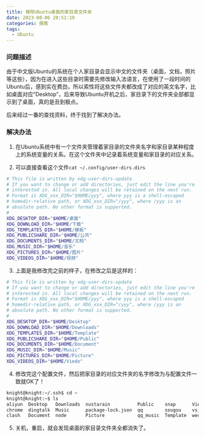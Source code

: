 ```yaml
---
title: 移除Ubuntu桌面的家目录文件夹
date: 2023-08-06 20:51:19
categories: 探索
tags:
  - Ubuntu
---
```


### 问题描述

由于中文版Ubuntu的系统在个人家目录会显示中文的文件夹（桌面，文档，照片等这些），因为在进入这些目录时需要先修改输入法语言，在使用了一段时间的Ubuntu后，感到实在费劲，所以索性将这些文件夹都改成了对应的英文名字，比如桌面对应“Desktop”，后来导致Ubuntu开机之后，家目录下的文件夹全部都显示到了桌面，真的是丑到极点。

后来经过一番的查找资料，终于找到了解决办法。

### 解决办法

1. 在Ubuntu系统中有一个文件夹管理着家目录的文件夹名字和家目录某种程度上的系统变量的关系。在这个文件夹中记录着系统变量和家目录的对应关系。

<!-- more -->

2. 可以直接查看这个文件`cat ~/.config/user-dirs.dirs`

```bash 折叠代码
# This file is written by xdg-user-dirs-update
# If you want to change or add directories, just edit the line you're
# interested in. All local changes will be retained on the next run.
# Format is XDG_xxx_DIR="$HOME/yyy", where yyy is a shell-escaped
# homedir-relative path, or XDG_xxx_DIR="/yyy", where /yyy is an
# absolute path. No other format is supported.
# 
XDG_DESKTOP_DIR="$HOME/桌面"
XDG_DOWNLOAD_DIR="$HOME/下载"
XDG_TEMPLATES_DIR="$HOME/模板"
XDG_PUBLICSHARE_DIR="$HOME/公共"
XDG_DOCUMENTS_DIR="$HOME/文档"
XDG_MUSIC_DIR="$HOME/音乐"
XDG_PICTURES_DIR="$HOME/图片"
XDG_VIDEOS_DIR="$HOME/视频"
```

3. 上面是我修改完之前的样子，在修改之后是这样的：

```bash 折叠代码
# This file is written by xdg-user-dirs-update
# If you want to change or add directories, just edit the line you're
# interested in. All local changes will be retained on the next run.
# Format is XDG_xxx_DIR="$HOME/yyy", where yyy is a shell-escaped
# homedir-relative path, or XDG_xxx_DIR="/yyy", where /yyy is an
# absolute path. No other format is supported.
# 
XDG_DESKTOP_DIR="$HOME/Desktop"
XDG_DOWNLOAD_DIR="$HOME/Downloads"
XDG_TEMPLATES_DIR="$HOME/Template"
XDG_PUBLICSHARE_DIR="$HOME/Public"
XDG_DOCUMENTS_DIR="$HOME/Document"
XDG_MUSIC_DIR="$HOME/Music"
XDG_PICTURES_DIR="$HOME/Picture"
XDG_VIDEOS_DIR="$HOME/Viedo"
```

4. 修改完这个配置文件，然后把家目录的对应文件夹的名字修改为与配置文件一致就OK了！

```bash
knight@knight:~/.ssh$ cd ~
knight@knight:~$ ls
aliyun  Desktop   Downloads  nustarain          Public    snap      Viedo
chrome  dingtalk  Music      package-lock.json  qq        sougou    vs_code
clash   Document  node       Picture            qq_music  Template  wechat
```

5. 关机，重启，就会发现桌面的家目录文件夹全都消失了。